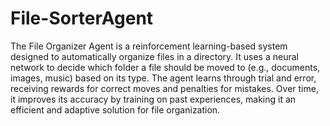 # File-SorterAgent

The File Organizer Agent is a reinforcement learning-based system designed to automatically organize files in a directory. It uses a neural network to decide which folder a file should be moved to (e.g., documents, images, music) based on its type. The agent learns through trial and error, receiving rewards for correct moves and penalties for mistakes. Over time, it improves its accuracy by training on past experiences, making it an efficient and adaptive solution for file organization.

